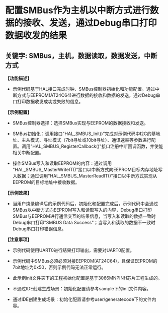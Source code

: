 # 配置SMBus作为主机以中断方式进行数据的接收、发送，通过Debug串口打印数据收发的结果
## 关键字: SMBus，主机，数据读取，数据发送，中断方式

**【功能描述】**
+ 示例代码基于HAL接口完成时钟、SMBus控制器初始化和功能配置。通过中断方式与EEPROM(AT24C64)进行数据的接收和数据的发送，通过Debug串口打印数据收发成功或失败的信息。

**【示例配置】**
+ SMBus控制器选择：选择SMBus实现与EEPROM的数据接收和发送。

+ SMBus初始化：调用接口"HAL_SMBUS_Init()”完成对示例代码中I2C的基地址、主从模式、寻址模式（7bit寻址或10bit寻址）、通讯速率等参数进行配置。调用"HAL_SMBUS_RegisterCallback()"接口注册中断回调函数，并使能相关中断配置。

+ 操作SMBus写入和读取EEPROM的内容：通过调用 "HAL_SMBUS_MasterWriteIT()"接口以中断方式向EEPROM目标内存地址写入数据；通过调用"HAL_SMBUS_MasterReadIT()"接口以中断方式实现从EEPROM的目标地址中接收数据。

**【示例效果】**
+ 当用户烧录编译后的示例代码后，初始化和配置完成后，示例代码中会通过SMBus以中断方式向EEPROM写入和读取写入的内容，Debug串口打印SMBus与EEPROM进行通信交互的结果信息，当写入和读取的数据一致时Debug串口打印"SMBUS Data Success"；当写入和读取的数据不一致时Debug串口打印错误信息。

**【注意事项】**
+ 示例代码使用UART0进行结果打印输出，需要对UART0配置。
+ 示例代码中SMBus必须必须对接EEPROM(AT24C64)，且保证EEPROM的7bit地址为0x50，否则示例代码无法正常运行。

+ 此示例init文件夹下的工程初始化配置是基于3066MNPINH芯片工程生成的。
+ 不通过IDE创建生成场景：初始化配置请参考sample下的init文件内容。
+ 通过IDE创建生成场景：初始化配置请参考user/generatecode下的文件内容。